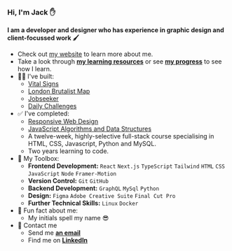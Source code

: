 ### Hi, I'm Jack ✋
**I am a developer and designer who has experience in graphic design and client-focussed work 🖌️**
- Check out [my website](https://jackkershaw.net) to learn more about me.
- Take a look through [**my learning resources**](https://github.com/jones58/Learning-Resources) or see [**my progress**](https://progress.jackkershaw.net) to see how I learn. 
- 👷‍♂️ I've built:
  - [Vital Signs](https://vitalsignsmag.org)
  - [London Brutalist Map](https://github.com/jones58/brutalist-map-2)
  - [Jobseeker](https://jobseeker.jackkershaw.net/)
  - [Daily Challenges](https://github.com/jones58/daily-challenges)
- ✅ I've completed:
    - [Responsive Web Design](https://www.freecodecamp.org/certification/jones58/responsive-web-design)
    - [JavaScript Algorithms and Data Structures](https://www.freecodecamp.org/certification/jones58/javascript-algorithms-and-data-structures)
    - A twelve-week, highly-selective full-stack course specialising in HTML, CSS, Javascript, Python and MySQL.
    - Two years learning to code. 
- 🧰 My Toolbox:
  - **Frontend Development:** `React` `Next.js` `TypeScript` `Tailwind` `HTML` `CSS` `JavaScript` `Node` `Framer-Motion`
  - **Version Control:** `Git` `GitHub` 
  - **Backend Development:** `GraphQL` `MySql` `Python`
  - **Design:** `Figma` `Adobe Creative Suite` `Final Cut Pro` 
  - **Further Technical Skills:** `Linux` `Docker` 
- 🌠 Fun fact about me: 
  - My initials spell my name 😎
- 📮 Contact me
  - Send me [**an email**](mailto:jackkershaw@protonmail.com")
  - Find me on [**LinkedIn**](https://www.linkedin.com/in/jackkershaw)


